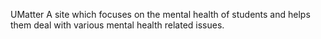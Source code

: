 UMatter
A site which focuses on the mental health of students and helps them deal with various mental health related issues.
